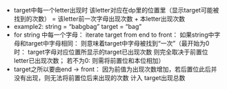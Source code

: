 * target中每一个letter出现时 该letter对应在dp里的位置里（显示target可能被找到的次数） = 该letter前一次字母出现次数 + 本letter出现次数
​
* example2: string = “babgbag” target = “bag”
​
* for string 中每一个字母：
iterate target from end to front：
如果string中字母和target中字母相同： 则意味着target中字母被找到“一次”（最开始为0时： target字母对应位置所显示的target已出现次数 则完全取决于前置位letter已出现次数； 若不为0: 则需将前置位和本位相加）
* target之所以要由end -> front： 因为前值为出现次数增加，若后置位此后并没有出现，则无法将前置位后来出现的次数 计入 target出现总数